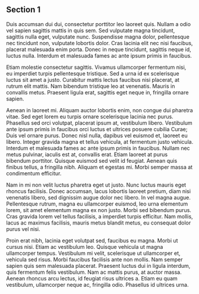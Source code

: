 ## Section 1
Duis accumsan dui dui, consectetur porttitor leo laoreet quis.
Nullam a odio vel sapien sagittis mattis in quis sem.
Sed vulputate magna tincidunt, sagittis nulla eget, vulputate nunc.
Suspendisse magna dolor, pellentesque nec tincidunt non, vulputate lobortis dolor.
Cras lacinia elit nec nisi faucibus, placerat malesuada enim porta.
Donec in neque tincidunt, sagittis neque id, luctus nulla.
Interdum et malesuada fames ac ante ipsum primis in faucibus.


Etiam molestie consectetur sagittis.
Vivamus ullamcorper fermentum nisi, eu imperdiet turpis pellentesque tristique.
Sed a urna id ex scelerisque luctus sit amet a justo.
Curabitur mattis lectus faucibus nisi placerat, at rutrum elit mattis.
Nam bibendum tristique leo at venenatis.
Mauris in convallis metus.
Praesent ligula erat, sagittis eget neque in, fringilla ornare sapien.


Aenean in laoreet mi.
Aliquam auctor lobortis enim, non congue dui pharetra vitae.
Sed eget lorem eu turpis ornare scelerisque lacinia nec purus.
Phasellus sed orci volutpat, placerat ipsum at, vestibulum libero.
Vestibulum ante ipsum primis in faucibus orci luctus et ultrices posuere cubilia Curae; Duis vel ornare purus.
Donec nisl nulla, dapibus vel euismod et, laoreet eu libero.
Integer gravida magna et tellus vehicula, at fermentum justo vehicula.
Interdum et malesuada fames ac ante ipsum primis in faucibus.
Nullam nec metus pulvinar, iaculis est at, convallis erat.
Etiam laoreet at purus bibendum porttitor.
Quisque euismod sed velit id feugiat.
Aenean quis finibus tellus, a fringilla nibh.
Aliquam et egestas mi.
Morbi semper massa at condimentum efficitur.


Nam in mi non velit luctus pharetra eget ut justo.
Nunc luctus mauris eget rhoncus facilisis.
Donec accumsan, lacus lobortis laoreet pretium, diam nisi venenatis libero, sed dignissim augue dolor nec libero.
In vel magna augue.
Pellentesque rutrum, magna eu ullamcorper euismod, leo urna elementum lorem, sit amet elementum magna ex non justo.
Morbi sed bibendum purus.
Cras gravida lorem vel tellus facilisis, a imperdiet turpis efficitur.
Nam mollis, lacus ac maximus facilisis, mauris metus blandit metus, eu consequat dolor purus vel nisi.


Proin erat nibh, lacinia eget volutpat sed, faucibus eu magna.
Morbi ut cursus nisi.
Etiam ac vestibulum leo.
Quisque vehicula ut magna ullamcorper tempus.
Vestibulum mi velit, scelerisque ut ullamcorper et, vehicula sed risus.
Morbi faucibus facilisis ante non mollis.
Nam semper sapien quis sem malesuada placerat.
Praesent luctus dui in ligula interdum, quis fermentum felis vestibulum.
Nam ac mattis purus, at auctor massa.
Aenean rhoncus arcu lectus, id feugiat risus ultrices a.
Etiam eu quam vestibulum, ullamcorper neque ac, fringilla odio.
Phasellus id ultrices urna.

